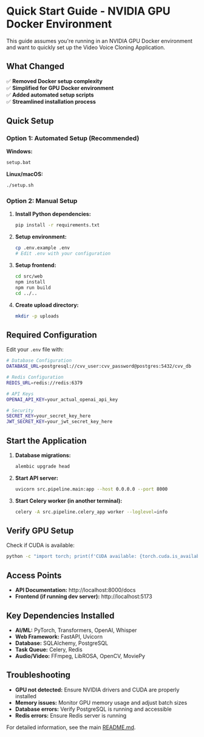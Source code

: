 # Quick Start Guide - NVIDIA GPU Docker Environment

This guide assumes you're running in an NVIDIA GPU Docker environment and want to quickly set up the Video Voice Cloning Application.

## What Changed

✅ **Removed Docker setup complexity**  
✅ **Simplified for GPU Docker environment**  
✅ **Added automated setup scripts**  
✅ **Streamlined installation process**

## Quick Setup

### Option 1: Automated Setup (Recommended)

**Windows:**
```bash
setup.bat
```

**Linux/macOS:**
```bash
./setup.sh
```

### Option 2: Manual Setup

1. **Install Python dependencies:**
   ```bash
   pip install -r requirements.txt
   ```

2. **Setup environment:**
   ```bash
   cp .env.example .env
   # Edit .env with your configuration
   ```

3. **Setup frontend:**
   ```bash
   cd src/web
   npm install
   npm run build
   cd ../..
   ```

4. **Create upload directory:**
   ```bash
   mkdir -p uploads
   ```

## Required Configuration

Edit your `.env` file with:

```bash
# Database Configuration
DATABASE_URL=postgresql://cvv_user:cvv_password@postgres:5432/cvv_db

# Redis Configuration  
REDIS_URL=redis://redis:6379

# API Keys
OPENAI_API_KEY=your_actual_openai_api_key

# Security
SECRET_KEY=your_secret_key_here
JWT_SECRET_KEY=your_jwt_secret_key_here
```

## Start the Application

1. **Database migrations:**
   ```bash
   alembic upgrade head
   ```

2. **Start API server:**
   ```bash
   uvicorn src.pipeline.main:app --host 0.0.0.0 --port 8000
   ```

3. **Start Celery worker (in another terminal):**
   ```bash
   celery -A src.pipeline.celery_app worker --loglevel=info
   ```

## Verify GPU Setup

Check if CUDA is available:
```bash
python -c "import torch; print(f'CUDA available: {torch.cuda.is_available()}')"
```

## Access Points

- **API Documentation:** http://localhost:8000/docs
- **Frontend (if running dev server):** http://localhost:5173

## Key Dependencies Installed

- **AI/ML:** PyTorch, Transformers, OpenAI, Whisper
- **Web Framework:** FastAPI, Uvicorn
- **Database:** SQLAlchemy, PostgreSQL
- **Task Queue:** Celery, Redis
- **Audio/Video:** FFmpeg, LibROSA, OpenCV, MoviePy

## Troubleshooting

- **GPU not detected:** Ensure NVIDIA drivers and CUDA are properly installed
- **Memory issues:** Monitor GPU memory usage and adjust batch sizes
- **Database errors:** Verify PostgreSQL is running and accessible
- **Redis errors:** Ensure Redis server is running

For detailed information, see the main [README.md](README.md).
